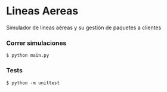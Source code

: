 # Lineas Aereas
Simulador de lineas aéreas y su gestión de paquetes a clientes

### Correr simulaciones
```console
$ python main.py
```

### Tests
```console
$ python -m unittest
```
